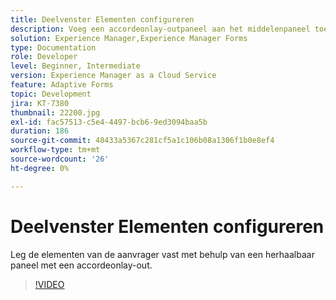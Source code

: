 ```yaml
---
title: Deelvenster Elementen configureren
description: Voeg een accordeonlay-outpaneel aan het middelenpaneel toe.
solution: Experience Manager,Experience Manager Forms
type: Documentation
role: Developer
level: Beginner, Intermediate
version: Experience Manager as a Cloud Service
feature: Adaptive Forms
topic: Development
jira: KT-7380
thumbnail: 22200.jpg
exl-id: fac57513-c5e4-4497-bcb6-9ed3094baa5b
duration: 186
source-git-commit: 48433a5367c281cf5a1c106b08a1306f1b0e8ef4
workflow-type: tm+mt
source-wordcount: '26'
ht-degree: 0%

---
```


# Deelvenster Elementen configureren

Leg de elementen van de aanvrager vast met behulp van een herhaalbaar paneel met een accordeonlay-out.

>[!VIDEO](https://video.tv.adobe.com/v/336473?quality=12&learn=on)
